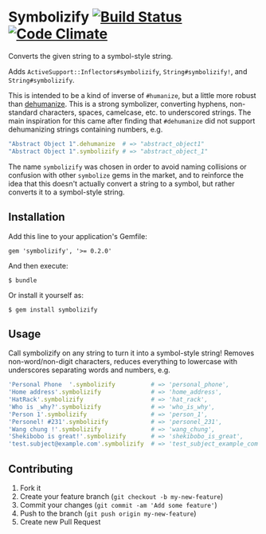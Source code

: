 # Symbolizify [![Build Status](https://secure.travis-ci.org/shekibobo/symbolizify.png)](http://travis-ci.org/shekibobo/symbolizify) [![Code Climate](https://codeclimate.com/badge.png)](https://codeclimate.com/github/shekibobo/symbolizify)

Converts the given string to a symbol-style string.

Adds `ActiveSupport::Inflectors#symbolizify`, `String#symbolizify!`, and `String#symbolizify`.

This is intended to be a kind of inverse of `#humanize`, but a little more robust than [dehumanize](https://github.com/AndyObtiva/dehumanize). This is a strong symbolizer, converting hyphens, non-standard characters, spaces, camelcase, etc. to underscored strings. The main inspiration for this came after finding that `#dehumanize` did not support dehumanizing strings containing numbers, e.g.

```ruby
"Abstract Object 1".dehumanize  # => "abstract_object1"
"Abstract Object 1".symbolizify # => "abstract_object_1"
```

The name `symbolizify` was chosen in order to avoid naming collisions or confusion with other `symbolize` gems in the market, and to reinforce the idea that this doesn't actually convert a string to a symbol, but rather converts it to a symbol-style string.

## Installation

Add this line to your application's Gemfile:

    gem 'symbolizify', '>= 0.2.0'

And then execute:

    $ bundle

Or install it yourself as:

    $ gem install symbolizify

## Usage

Call symbolizify on any string to turn it into a symbol-style string! Removes non-word/non-digit characters, reduces everything to lowercase with underscores separating words and numbers, e.g.

```ruby
'Personal Phone  '.symbolizify          # => 'personal_phone',
'Home address'.symbolizify              # => 'home_address',
'HatRack'.symbolizify                   # => 'hat_rack',
'Who is _why?'.symbolizify              # => 'who_is_why',
'Person 1'.symbolizify                  # => 'person_1',
'Personel! #231'.symbolizify            # => 'personel_231',
'Wang chung !'.symbolizify              # => 'wang_chung',
'Shekibobo is great!'.symbolizify       # => 'shekibobo_is_great',
'test.subject@example.com'.symbolizify  # => 'test_subject_example_com'
```

## Contributing

1. Fork it
2. Create your feature branch (`git checkout -b my-new-feature`)
3. Commit your changes (`git commit -am 'Add some feature'`)
4. Push to the branch (`git push origin my-new-feature`)
5. Create new Pull Request
